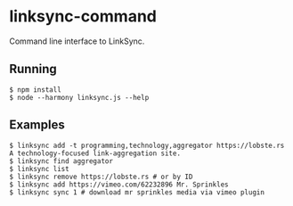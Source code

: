 # linksync-command #

Command line interface to LinkSync.

## Running ##

	$ npm install
	$ node --harmony linksync.js --help

## Examples ##

	$ linksync add -t programming,technology,aggregator https://lobste.rs A technology-focused link-aggregation site.
	$ linksync find aggregator
	$ linksync list
	$ linksync remove https://lobste.rs # or by ID
	$ linksync add https://vimeo.com/62232896 Mr. Sprinkles
	$ linksync sync 1 # download mr sprinkles media via vimeo plugin
